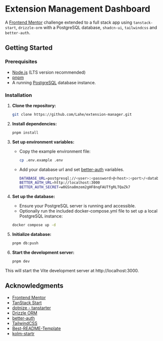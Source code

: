 # Extension Management Dashboard

A [Frontend Mentor](https://www.frontendmentor.io/challenges/browser-extension-manager-ui-yNZnOfsMAp) challenge extended to a full stack app using `tanstack-start`, `drizzle-orm` with a PostgreSQL database, `shadcn-ui`, `tailwindcss` and `better-auth`.

## Getting Started

### Prerequisites

*   [Node.js](https://nodejs.org/) (LTS version recommended)
*   [pnpm](https://pnpm.io/)
*   A running [PostgreSQL](https://www.postgresql.org/download/) database instance.

### Installation

1. **Clone the repository:**
    ```bash
    git clone https://github.com/Lahe/extension-manager.git
    ```

2. **Install dependencies:**
    ```bash
    pnpm install
    ```

3. **Set up environment variables:**
    * Copy the example environment file:
        ```bash
        cp .env.example .env
        ```
    * Add your database url and set [better-auth](https://www.better-auth.com/docs/installation#set-environment-variables) variables.
        ```bash
        DATABASE_URL=postgresql://<user>:<password>@<host>:<port>/<database>
        BETTER_AUTH_URL=http://localhost:3000
        BETTER_AUTH_SECRET=w0GSna8mzem2gHF8nqFAUTfgRLTQaZk7
        ```

4. **Set up the database:**
    * Ensure your PostgreSQL server is running and accessible.
    * Optionally run the included docker-compose.yml file to set up a local PostgreSQL instance:
    ```bash
    docker compose up -d
    ```

5. **Initialize database:**
    ```bash
    pnpm db:push
    ```

6. **Start the development server:**
    ```bash
    pnpm dev
    ```

This will start the Vite development server at http://localhost:3000.

## Acknowledgments

- [Frontend Mentor](https://www.frontendmentor.io/challenges/browser-extension-manager-ui-yNZnOfsMAp)
- [TanStack Start](https://tanstack.com/start/latest)
- [dotnize - tanstarter](https://github.com/dotnize/tanstarter)
- [Drizzle ORM](https://orm.drizzle.team/)
- [better-auth](https://www.better-auth.com/)
- [TailwindCSS](https://tailwindcss.com/docs/v4-beta)
- [Best-README-Template](https://github.com/othneildrew/Best-README-Template)
- [kolm-startr](https://github.com/jellekuipers/kolm-start)